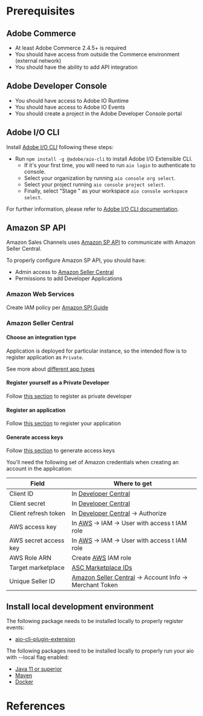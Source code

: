 # Prerequisites

## Adobe Commerce
- At least Adobe Commerce 2.4.5+ is required
- You should have access from outside the Commerce environment (external network)
- You should have the ability to add API integration

## Adobe Developer Console
- You should have access to Adobe IO Runtime
- You should have access to Adobe IO Events
- You should create a project in the Adobe Developer Console portal

## Adobe I/O CLI
Install [Adobe I/O CLI] following these steps:
- Run `npm install -g @adobe/aio-cli` to install Adobe I/O Extensible CLI.
  - If it's your first time, you will need to run `aio login` to authenticate to console.
  - Select your organization by running `aio console org select`.
  - Select your project running `aio console project select`.
  - Finally, select "Stage " as your workspace `aio console workspace select`.

For further information, please refer to [Adobe I/O CLI documentation](https://github.com/adobe/aio-cli/blob/master/README.md).

## Amazon SP API

Amazon Sales Channels uses [Amazon SP API](https://github.com/amz-tools/amazon-sp-api) to communicate with Amazon Seller Central.

To properly configure Amazon SP API, you should have:
- Admin access to [Amazon Seller Central](https://sellercentral.amazon.com/)
- Permissions to add Developer Applications

### Amazon Web Services
Create IAM policy per [Amazon SPI Guide]

### Amazon Seller Central

#### Choose an integration type

Application is deployed for particular instance, so the intended flow is to register application as `Private`.

See more about [different app types](https://developer-docs.amazon.com/sp-api/docs/determine-app-type)

#### Register yourself as a Private Developer

Follow [this section](https://developer-docs.amazon.com/sp-api/docs/registering-as-a-developer#to-register-as-a-private-developer-for-private-seller-applications) to register as private developer

#### Register an application

Follow [this section](https://developer-docs.amazon.com/sp-api/docs/registering-your-application) to register your application

#### Generate access keys

Follow [this section](https://developer-docs.amazon.com/sp-api/docs/self-authorization) to generate access keys

You'll need the following set of Amazon credentials when creating an account in the application:

| Field                 | Where to get                                              |
|-----------------------|-----------------------------------------------------------|
| Client ID             | In [Developer Central]                                    |
| Client secret         | In [Developer Central]                                    |
| Client refresh token  | In [Developer Central] -> Authorize                       |
| AWS access key        | In [AWS] -> IAM -> User with access t IAM role            |
| AWS secret access key | In [AWS] -> IAM -> User with access t IAM role            |
| AWS Role ARN          | Create [AWS] IAM role                                     |
| Target marketplace    | [ASC Marketplace IDs]                                     |
| Unique Seller ID      | [Amazon Seller Central] -> Account Info -> Merchant Token |

## Install local development environment

The following package needs to be installed locally to properly register events:
- [aio-cli-plugin-extension](https://github.com/adobe/aio-cli-plugin-extension)

The following packages need to be installed locally to properly run your aio with --local flag enabled:
- [Java 11 or superior](https://www.oracle.com/es/java/technologies/javase/jdk11-archive-downloads.html)
- [Maven](https://maven.apache.org/)
- [Docker](https://docs.docker.com/desktop/install/mac-install)

# References

[Amazon Seller Central]: https://sellercentral.amazon.com
[ASC Marketplace IDs]: https://developer-docs.amazon.com/sp-api/docs/marketplace-ids
[Adobe I/O CLI]: https://developer.adobe.com/runtime/docs/guides/tools/cli_install
[Amazon SPI Guide]: https://developer-docs.amazon.com/sp-api/docs/creating-and-configuring-iam-policies-and-entities
[Developer Central]: https://sellercentral.amazon.com/marketplacedeveloper/applications
[AWS]: https://aws.amazon.com/
